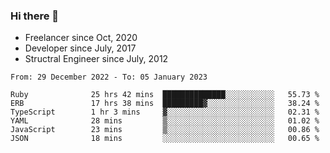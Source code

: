 ### Hi there 👋

- Freelancer since Oct, 2020
- Developer since July, 2017
- Structral Engineer since July, 2012

<!--START_SECTION:waka-->

```text
From: 29 December 2022 - To: 05 January 2023

Ruby              25 hrs 42 mins  ██████████████░░░░░░░░░░░   55.73 %
ERB               17 hrs 38 mins  █████████▓░░░░░░░░░░░░░░░   38.24 %
TypeScript        1 hr 3 mins     ▓░░░░░░░░░░░░░░░░░░░░░░░░   02.31 %
YAML              28 mins         ▒░░░░░░░░░░░░░░░░░░░░░░░░   01.02 %
JavaScript        23 mins         ▒░░░░░░░░░░░░░░░░░░░░░░░░   00.86 %
JSON              18 mins         ░░░░░░░░░░░░░░░░░░░░░░░░░   00.65 %
```

<!--END_SECTION:waka-->
